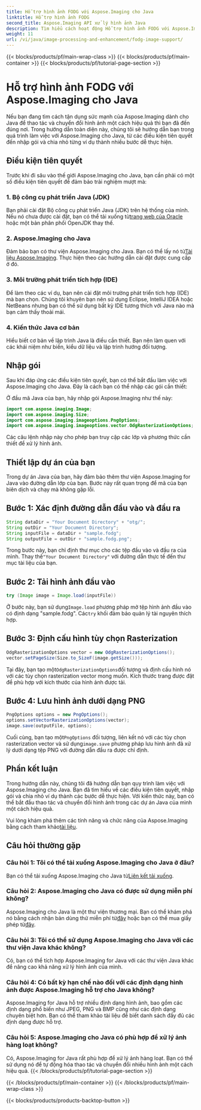 ```yaml
---
title: Hỗ trợ hình ảnh FODG với Aspose.Imaging cho Java
linktitle: Hỗ trợ hình ảnh FODG
second_title: Aspose.Imaging API xử lý hình ảnh Java
description: Tìm hiểu cách hoạt động Hỗ trợ hình ảnh FODG với Aspose.Imaging cho Java. Một thư viện mạnh mẽ để thao tác và chuyển đổi hình ảnh.
weight: 11
url: /vi/java/image-processing-and-enhancement/fodg-image-support/
---
```


{{< blocks/products/pf/main-wrap-class >}}
{{< blocks/products/pf/main-container >}}
{{< blocks/products/pf/tutorial-page-section >}}

# Hỗ trợ hình ảnh FODG với Aspose.Imaging cho Java

Nếu bạn đang tìm cách tận dụng sức mạnh của Aspose.Imaging dành cho Java để thao tác và chuyển đổi hình ảnh một cách hiệu quả thì bạn đã đến đúng nơi. Trong hướng dẫn toàn diện này, chúng tôi sẽ hướng dẫn bạn trong quá trình làm việc với Aspose.Imaging cho Java, từ các điều kiện tiên quyết đến nhập gói và chia nhỏ từng ví dụ thành nhiều bước dễ thực hiện.

## Điều kiện tiên quyết

Trước khi đi sâu vào thế giới Aspose.Imaging cho Java, bạn cần phải có một số điều kiện tiên quyết để đảm bảo trải nghiệm mượt mà:

### 1. Bộ công cụ phát triển Java (JDK)

 Bạn phải cài đặt Bộ công cụ phát triển Java (JDK) trên hệ thống của mình. Nếu nó chưa được cài đặt, bạn có thể tải xuống từ[trang web của Oracle](https://www.oracle.com/java/technologies/javase-downloads) hoặc một bản phân phối OpenJDK thay thế.

### 2. Aspose.Imaging cho Java

 Đảm bảo bạn có thư viện Aspose.Imaging cho Java. Bạn có thể lấy nó từ[Tài liệu Aspose.Imaging](https://reference.aspose.com/imaging/java/). Thực hiện theo các hướng dẫn cài đặt được cung cấp ở đó.

### 3. Môi trường phát triển tích hợp (IDE)

Để làm theo các ví dụ, bạn nên cài đặt môi trường phát triển tích hợp (IDE) mà bạn chọn. Chúng tôi khuyên bạn nên sử dụng Eclipse, IntelliJ IDEA hoặc NetBeans nhưng bạn có thể sử dụng bất kỳ IDE tương thích với Java nào mà bạn cảm thấy thoải mái.

### 4. Kiến thức Java cơ bản

Hiểu biết cơ bản về lập trình Java là điều cần thiết. Bạn nên làm quen với các khái niệm như biến, kiểu dữ liệu và lập trình hướng đối tượng.

## Nhập gói

Sau khi đáp ứng các điều kiện tiên quyết, bạn có thể bắt đầu làm việc với Aspose.Imaging cho Java. Đây là cách bạn có thể nhập các gói cần thiết:

Ở đầu mã Java của bạn, hãy nhập gói Aspose.Imaging như thế này:

```java
import com.aspose.imaging.Image;
import com.aspose.imaging.Size;
import com.aspose.imaging.imageoptions.PngOptions;
import com.aspose.imaging.imageoptions.vector.OdgRasterizationOptions;
```

Các câu lệnh nhập này cho phép bạn truy cập các lớp và phương thức cần thiết để xử lý hình ảnh.

## Thiết lập dự án của bạn

Trong dự án Java của bạn, hãy đảm bảo thêm thư viện Aspose.Imaging for Java vào đường dẫn lớp của bạn. Bước này rất quan trọng để mã của bạn biên dịch và chạy mà không gặp lỗi.

## Bước 1: Xác định đường dẫn đầu vào và đầu ra

```java
String dataDir = "Your Document Directory" + "otg/";
String outDir = "Your Document Directory";
String inputFile = dataDir + "sample.fodg";
String outputFile = outDir + "sample.fodg.png";
```

 Trong bước này, bạn chỉ định thư mục cho các tệp đầu vào và đầu ra của mình. Thay thế`"Your Document Directory"` với đường dẫn thực tế đến thư mục tài liệu của bạn.

## Bước 2: Tải hình ảnh đầu vào

```java
try (Image image = Image.load(inputFile))
```

 Ở bước này, bạn sử dụng`Image.load` phương pháp mở tệp hình ảnh đầu vào có định dạng "sample.fodg". Các`try` khối đảm bảo quản lý tài nguyên thích hợp.

## Bước 3: Định cấu hình tùy chọn Rasterization

```java
OdgRasterizationOptions vector = new OdgRasterizationOptions();
vector.setPageSize(Size.to_SizeF(image.getSize()));
```

 Tại đây, bạn tạo một`OdgRasterizationOptions`đối tượng và định cấu hình nó với các tùy chọn rasterization vector mong muốn. Kích thước trang được đặt để phù hợp với kích thước của hình ảnh được tải.

## Bước 4: Lưu hình ảnh dưới dạng PNG

```java
PngOptions options = new PngOptions();
options.setVectorRasterizationOptions(vector);
image.save(outputFile, options);
```

 Cuối cùng, bạn tạo một`PngOptions` đối tượng, liên kết nó với các tùy chọn rasterization vector và sử dụng`image.save` phương pháp lưu hình ảnh đã xử lý dưới dạng tệp PNG với đường dẫn đầu ra được chỉ định.

## Phần kết luận

Trong hướng dẫn này, chúng tôi đã hướng dẫn bạn quy trình làm việc với Aspose.Imaging cho Java. Bạn đã tìm hiểu về các điều kiện tiên quyết, nhập gói và chia nhỏ ví dụ thành các bước dễ thực hiện. Với kiến thức này, bạn có thể bắt đầu thao tác và chuyển đổi hình ảnh trong các dự án Java của mình một cách hiệu quả.

 Vui lòng khám phá thêm các tính năng và chức năng của Aspose.Imaging bằng cách tham khảo[tài liệu](https://reference.aspose.com/imaging/java/).

## Câu hỏi thường gặp

### Câu hỏi 1: Tôi có thể tải xuống Aspose.Imaging cho Java ở đâu?

 Bạn có thể tải xuống Aspose.Imaging cho Java từ[Liên kết tải xuống](https://releases.aspose.com/imaging/java/).

### Câu hỏi 2: Aspose.Imaging cho Java có được sử dụng miễn phí không?

 Aspose.Imaging cho Java là một thư viện thương mại. Bạn có thể khám phá nó bằng cách nhận bản dùng thử miễn phí từ[đây](https://releases.aspose.com/) hoặc bạn có thể mua giấy phép từ[đây](https://purchase.aspose.com/buy).

### Câu hỏi 3: Tôi có thể sử dụng Aspose.Imaging cho Java với các thư viện Java khác không?

Có, bạn có thể tích hợp Aspose.Imaging for Java với các thư viện Java khác để nâng cao khả năng xử lý hình ảnh của mình.

### Câu hỏi 4: Có bất kỳ hạn chế nào đối với các định dạng hình ảnh được Aspose.Imaging hỗ trợ cho Java không?

Aspose.Imaging for Java hỗ trợ nhiều định dạng hình ảnh, bao gồm các định dạng phổ biến như JPEG, PNG và BMP cũng như các định dạng chuyên biệt hơn. Bạn có thể tham khảo tài liệu để biết danh sách đầy đủ các định dạng được hỗ trợ.

### Câu hỏi 5: Aspose.Imaging cho Java có phù hợp để xử lý ảnh hàng loạt không?

Có, Aspose.Imaging for Java rất phù hợp để xử lý ảnh hàng loạt. Bạn có thể sử dụng nó để tự động hóa thao tác và chuyển đổi nhiều hình ảnh một cách hiệu quả.
{{< /blocks/products/pf/tutorial-page-section >}}

{{< /blocks/products/pf/main-container >}}
{{< /blocks/products/pf/main-wrap-class >}}

{{< blocks/products/products-backtop-button >}}
